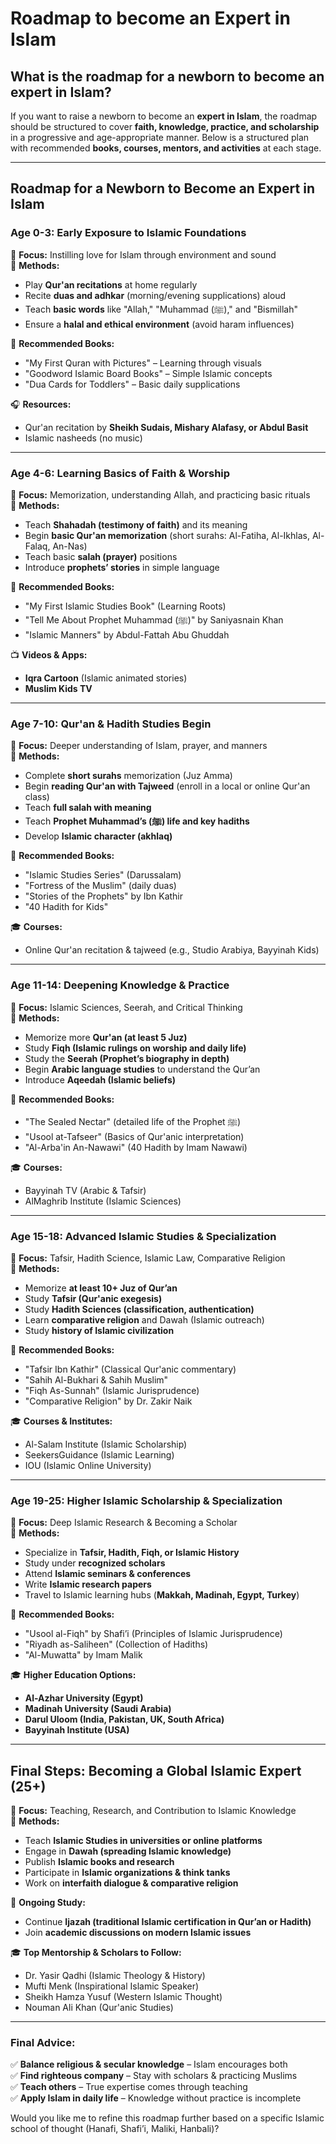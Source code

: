 # Roadmap to become an Expert in Islam #
## What is the roadmap for a newborn to become an expert in Islam? ##
If you want to raise a newborn to become an **expert in Islam**, the roadmap should be structured to cover **faith, knowledge, practice, and scholarship** in a progressive and age-appropriate manner. Below is a structured plan with recommended **books, courses, mentors, and activities** at each stage.

---

## **Roadmap for a Newborn to Become an Expert in Islam**

### **Age 0-3: Early Exposure to Islamic Foundations**  
🔹 **Focus:** Instilling love for Islam through environment and sound  
🔹 **Methods:**  
- Play **Qur'an recitations** at home regularly  
- Recite **duas and adhkar** (morning/evening supplications) aloud  
- Teach **basic words** like "Allah," "Muhammad (ﷺ)," and "Bismillah"  
- Ensure a **halal and ethical environment** (avoid haram influences)  

📖 **Recommended Books:**  
- "My First Quran with Pictures" – Learning through visuals  
- "Goodword Islamic Board Books" – Simple Islamic concepts  
- "Dua Cards for Toddlers" – Basic daily supplications  

🎧 **Resources:**  
- Qur'an recitation by **Sheikh Sudais, Mishary Alafasy, or Abdul Basit**  
- Islamic nasheeds (no music)  

---

### **Age 4-6: Learning Basics of Faith & Worship**  
🔹 **Focus:** Memorization, understanding Allah, and practicing basic rituals  
🔹 **Methods:**  
- Teach **Shahadah (testimony of faith)** and its meaning  
- Begin **basic Qur'an memorization** (short surahs: Al-Fatiha, Al-Ikhlas, Al-Falaq, An-Nas)  
- Teach basic **salah (prayer)** positions  
- Introduce **prophets’ stories** in simple language  

📖 **Recommended Books:**  
- "My First Islamic Studies Book" (Learning Roots)  
- "Tell Me About Prophet Muhammad (ﷺ)" by Saniyasnain Khan  
- "Islamic Manners" by Abdul-Fattah Abu Ghuddah  

📺 **Videos & Apps:**  
- **Iqra Cartoon** (Islamic animated stories)  
- **Muslim Kids TV**  

---

### **Age 7-10: Qur'an & Hadith Studies Begin**  
🔹 **Focus:** Deeper understanding of Islam, prayer, and manners  
🔹 **Methods:**  
- Complete **short surahs** memorization (Juz Amma)  
- Begin **reading Qur'an with Tajweed** (enroll in a local or online Qur'an class)  
- Teach **full salah with meaning**  
- Teach **Prophet Muhammad’s (ﷺ) life and key hadiths**  
- Develop **Islamic character (akhlaq)**  

📖 **Recommended Books:**  
- "Islamic Studies Series" (Darussalam)  
- "Fortress of the Muslim" (daily duas)  
- "Stories of the Prophets" by Ibn Kathir  
- "40 Hadith for Kids"  

🎓 **Courses:**  
- Online Qur'an recitation & tajweed (e.g., Studio Arabiya, Bayyinah Kids)  

---

### **Age 11-14: Deepening Knowledge & Practice**  
🔹 **Focus:** Islamic Sciences, Seerah, and Critical Thinking  
🔹 **Methods:**  
- Memorize more **Qur'an (at least 5 Juz)**  
- Study **Fiqh (Islamic rulings on worship and daily life)**  
- Study the **Seerah (Prophet’s biography in depth)**  
- Begin **Arabic language studies** to understand the Qur’an  
- Introduce **Aqeedah (Islamic beliefs)**  

📖 **Recommended Books:**  
- "The Sealed Nectar" (detailed life of the Prophet ﷺ)  
- "Usool at-Tafseer" (Basics of Qur'anic interpretation)  
- "Al-Arba'in An-Nawawi" (40 Hadith by Imam Nawawi)  

🎓 **Courses:**  
- Bayyinah TV (Arabic & Tafsir)  
- AlMaghrib Institute (Islamic Sciences)  

---

### **Age 15-18: Advanced Islamic Studies & Specialization**  
🔹 **Focus:** Tafsir, Hadith Science, Islamic Law, Comparative Religion  
🔹 **Methods:**  
- Memorize **at least 10+ Juz of Qur’an**  
- Study **Tafsir (Qur'anic exegesis)**  
- Study **Hadith Sciences (classification, authentication)**  
- Learn **comparative religion** and Dawah (Islamic outreach)  
- Study **history of Islamic civilization**  

📖 **Recommended Books:**  
- "Tafsir Ibn Kathir" (Classical Qur'anic commentary)  
- "Sahih Al-Bukhari & Sahih Muslim"  
- "Fiqh As-Sunnah" (Islamic Jurisprudence)  
- "Comparative Religion" by Dr. Zakir Naik  

🎓 **Courses & Institutes:**  
- Al-Salam Institute (Islamic Scholarship)  
- SeekersGuidance (Islamic Learning)  
- IOU (Islamic Online University)  

---

### **Age 19-25: Higher Islamic Scholarship & Specialization**  
🔹 **Focus:** Deep Islamic Research & Becoming a Scholar  
🔹 **Methods:**  
- Specialize in **Tafsir, Hadith, Fiqh, or Islamic History**  
- Study under **recognized scholars**  
- Attend **Islamic seminars & conferences**  
- Write **Islamic research papers**  
- Travel to Islamic learning hubs (**Makkah, Madinah, Egypt, Turkey**)  

📖 **Recommended Books:**  
- "Usool al-Fiqh" by Shafi’i (Principles of Islamic Jurisprudence)  
- "Riyadh as-Saliheen" (Collection of Hadiths)  
- "Al-Muwatta" by Imam Malik  

🎓 **Higher Education Options:**  
- **Al-Azhar University (Egypt)**  
- **Madinah University (Saudi Arabia)**  
- **Darul Uloom (India, Pakistan, UK, South Africa)**  
- **Bayyinah Institute (USA)**  

---

## **Final Steps: Becoming a Global Islamic Expert (25+)**  
🔹 **Focus:** Teaching, Research, and Contribution to Islamic Knowledge  
🔹 **Methods:**  
- Teach **Islamic Studies in universities or online platforms**  
- Engage in **Dawah (spreading Islamic knowledge)**  
- Publish **Islamic books and research**  
- Participate in **Islamic organizations & think tanks**  
- Work on **interfaith dialogue & comparative religion**  

📖 **Ongoing Study:**  
- Continue **Ijazah (traditional Islamic certification in Qur’an or Hadith)**  
- Join **academic discussions on modern Islamic issues**  

🎓 **Top Mentorship & Scholars to Follow:**  
- Dr. Yasir Qadhi (Islamic Theology & History)  
- Mufti Menk (Inspirational Islamic Speaker)  
- Sheikh Hamza Yusuf (Western Islamic Thought)  
- Nouman Ali Khan (Qur'anic Studies)  

---

### **Final Advice:**  
✅ **Balance religious & secular knowledge** – Islam encourages both  
✅ **Find righteous company** – Stay with scholars & practicing Muslims  
✅ **Teach others** – True expertise comes through teaching  
✅ **Apply Islam in daily life** – Knowledge without practice is incomplete  

Would you like me to refine this roadmap further based on a specific Islamic school of thought (Hanafi, Shafi’i, Maliki, Hanbali)?